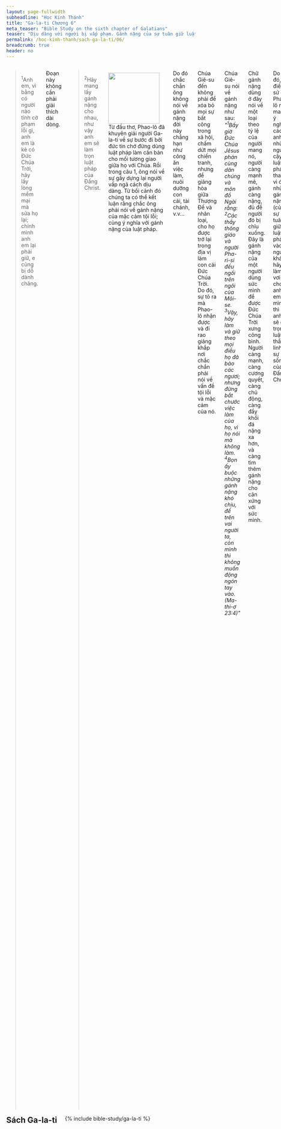 ```yaml
---
layout: page-fullwidth
subheadline: "Học Kinh Thánh"
title: "Ga-la-ti Chương 6"
meta_teaser: "Bible Study on the sixth chapter of Galatians"
teaser: "Dịu dàng với người bị vấp phạm. Gánh nặng của sự tuân giữ luật pháp. Tiếp tục cảnh cáo về phép cắt bì và sự cậy luật pháp. Lời chúc bình an."
permalink: /hoc-kinh-thanh/sach-ga-la-ti/06/
breadcrumb: true
header: no
---
```

<!--more-->
<div class="row">
<div class="medium-8 columns" markdown="1">

> <sup>1</sup>Anh em, vì bằng có người nào tình cờ phạm lỗi gì, anh em là kẻ có Đức Chúa Trời, hãy lấy lòng mềm mại mà sửa họ lại; chính mình anh em lại phải giữ, e cũng bị dỗ dành chăng.

Đoạn này không cần phải giải thích dài dòng.

> <sup>2</sup>Hãy mang lấy gánh nặng cho nhau, như vậy anh em sẽ làm trọn luật pháp của Đấng Christ.

<div>
<p>
<img alt src="{{ site.baseurl }}/images/different-gospel.jpg" style="border: 0px none; margin: 7px 15px 0px 0px; max-width: 100%; height: 136px; padding: 0px; float: left;">
Từ đầu thơ, Phao-lô đã khuyên giải người Ga-la-ti về sự bước đi bởi đức tin chớ đừng dùng luật pháp làm căn bản cho mối tương giao giữa họ với Chúa. Rồi trong câu 1, ông nói về sự gầy dựng lại người vấp ngã cách dịu dàng. Từ bối cảnh đó chúng ta có thể kết luận rằng chắc ông phải nói về gánh nặng của mặc cảm tội lỗi; cùng ý nghĩa với gánh nặng của luật pháp.
</p>
</div>

Do đó chắc chắn ông không nói về gánh nặng đời này chẳng hạn như công ăn việc làm, nuôi dưỡng con cái, tài chánh, v.v...

Chúa Giê-su đến không phải để xóa bỏ mọi sự bất công trong xã hội, chấm dứt mọi chiến tranh, nhưng để giảng hòa giữa Thượng Đế và nhân loại, cho họ được trở lại trong địa vị làm con cái Đức Chúa Trời. Do đó, sự tỏ ra mà Phao-lô nhận được và đi rao giảng khắp nơi chắc chắn phải nói về vấn đề tội lỗi và mặc cảm của nó.

Chúa Giê-su nói về gánh nặng như sau: <span style="font-style: italic">"<sup>1</sup>Bấy giờ Đức Chúa Jêsus phán cùng dân chúng và môn đồ Ngài rằng: <sup>2</sup>Các thầy thông giáo và người Pha-ri-si đều ngồi trên ngôi của Môi-se. <sup>3</sup>Vậy, hãy làm và giữ theo mọi điều họ đã bảo các ngươi; nhưng đừng bắt chước việc làm của họ, vì họ nói mà không làm. <sup>4</sup>Bọn ấy buộc những gánh nặng khó chịu, để trên vai người ta, còn mình thì không muốn động ngón tay vào. 
(Ma-thi-ơ 23:4)"</span>

Chữ gánh nặng dùng ở đây nói về một loại theo tỷ lệ của người mang nó, người càng mạnh mẽ, gánh càng nặng, đủ để người đó bị chĩu xuống. Đây là gánh nặng của một người dùng sức mình để được Đức Chúa Trời xưng công bình. Người càng mạnh, càng cương quyết, càng chủ động, càng đẩy khối đá nặng xa hơn, và càng tìm thêm gánh nặng cho cân xứng với sức mình.

Do đó, điều sứ đồ Phao-lô nói mang ý nghĩa: các anh là những người cậy luật pháp, thay vì đặt những gánh nặng (của sự tuân giữ luật pháp) vào người khác, hãy làm vơi đi cho anh em mình, thì anh sẽ giữ trọn luật thần linh sự sống của Đấng Christ.

Thật vậy, bạn mang gánh nặng cho anh em mình bằng cách cất nó khỏi lưng họ; làm vơi đi gánh nặng này bằng cách chỉ cho họ ân điển lạ lùng của Chúa Giê-su bởi Ngài đã chịu đóng đinh trên cây thập tự vì tội lỗi của thế gian.

Hãy tưởng tượng gánh nặng tội lỗi trong đời sống một người, sức người nào trong thế gian có thể chịu được gánh đó? Có lẽ người bị lương tâm chai lì, nhưng không một người bình thường nào có thể gánh nổi chính gánh nặng tội lỗi của mình chứ đừng nói chi đến gánh nặng người khác.

Tôi tin rằng sứ đồ Phao-lô đã dùng lối truyền đạt chân lý giống như Chúa Giê-su, dùng ngụ ngôn để bày tỏ điều kín nhiệm mà chỉ người nhìn qua lăng kính của ân điển Đức Chúa Trời mới có thể hiểu. Chỉ có một quyền năng, không những gánh được tội lỗi chúng ta và làm nó vô hiệu là đức tin nơi Đấng Cứu Thế. Do đó, phương cách duy nhất để chia xẻ gánh nặng tội lỗi là đặt nó trên thập tự giá của Đấng Christ vì chỉ mình Ngài mới có thể làm nên điều đó.

Thế còn luật pháp của Đấng Christ là gì bạn biết không? Luật pháp cũ là 10 điều răn cộng thêm hơn 160 điều trong sách luật pháp Môi-se đòi hỏi sự vâng lời trọn vẹn nếu không phải chết, còn luật mới được gọi là <span style="font-style: italic">"luật thần linh sự sống."</span> Luật pháp của Đấng Christ chỉ đơn giản thể này: tin vào con Đức Chúa Trời thì sẽ được sống. Khi bạn giúp một người nào đó đến với niềm tin trong Đấng Christ, bạn làm trọn luật pháp của Đấng Christ. Mọi thứ khác chỉ là hình dạng khác của phép cắt bì.

> <sup>3</sup>Vì, nếu có ai, dầu mình không ra chi hết, mà cũng tưởng mình ra chi ấy là mình dối lấy mình. <sup>4</sup>Mỗi người phải thử xét việc làm của mình, thì sự khoe mình chỉ tại mình thôi, chớ chẳng phải tại kẻ khác. 5Vì ai sẽ gánh lấy riêng phần nấy.

Trong con mắt của người Do-thái, cả thế gian là người ngoại tội lỗi, ngoại trừ ra chính họ, vì họ có luật pháp. Phép cắt bì là cách duy nhất họ tin biệt riêng họ ra khỏi vòng người tội lỗi, và sức hút này cứ khiến họ quay đầu lại chỗ họ đã lìa bỏ để theo Đấng Christ. Nghi lễ đặc biệt này làm họ cảm thấy thiêng liêng, dù trong trí họ gọi Giê-su Christ là Chúa, nhưng lòng họ vẫn cảm thấy chưa được sạch, chưa được hoàn toàn, và phép cắt bì khiến họ an lòng.

Tôn giáo của việc làm cho người tín hữu một cảm giác sai lầm về sự an ninh, nó nâng họ lên cao hơn thực trạng của họ, và cản ngăn không cho họ thấy sự khốn nạn của mình. Đây cũng là vấn đề cho người Pha-ri-si trong thời Chúa Giê-su, họ hiểu lầm vai trò của luật pháp, vì vai trò thực của nó là cho người ta thấy họ cần Chúa Giê-su, nhưng ngược lại, vì sự hiểu sai, họ nghĩ mình không cần Chúa.

Những người Do-thái cổ động cho luật pháp lợi dụng yếu điểm này của các tín hữu gốc Do-thái để giục họ trở về với luật pháp, và kết quả là luật pháp khiến họ có cảm tưởng minh <span style="font-style: italic">"ra gì,"</span> không phải là người có tội, nhưng thực ra họ <span style="font-style: italic">"không ra gì,"</span> vì bản chất tội lỗi là phần chung cho cả nhân loại. Rô-ma 3:23 tuyên bố: <span style="font-style: italic">"mọi người đều phạm tội."</span> Và cho dù họ có giữ hết mọi điều trong sách luật pháp cũng không sạch tội.

Nếu mỗi kẻ cậy luật pháp của Ga-la-ti thành thật tự xét công việc mình, họ sẽ thấy chẳng có gì để hãnh diện, nhưng vì họ cậy trên việc làm, dĩ nhiên phải so sánh với người khác  để tự mãn nếu thấy mình hơn, hoặc tự ti nếu thấy kém. Chính ra thay vì tìm cái dằm trong mắt người khác, họ nên thấy cái đà trong mắt mình. Quả thật nếu họ thành thật tự  xét chính minh, họ sẽ tìm được sự an ủi trong công việc Đấng Christ đã làm trọn.

Tôi tin rằng câu Kinh thánh ngắn ngủi này là một trong những tuyệt tác của Phao-lô để chứng tỏ sự hiểu lầm hoàn toàn của người Ga-la-ti về điều gì làm đẹp lòng Chúa, hoặc hầu việc Chúa. Đây là mục đích của thư Ga-la-ti: Điều gì đem lại cho bạn sự công bình của Đức Chúa Trời? 

> <sup>6</sup>Kẻ nào mà người ta dạy đạo cho, phải lấy trong hết thảy của cải mình mà chia cho người dạy đó.

Trong giai đoạn này sự hầu việc Chúa đã đổi từ hệ thống thầy tế lễ của người Do-thái qua chức vụ Mục-sư của các hội thánh ngày nay. Thầy tế lễ trong đền thờ đã được cung cấp đầy đủ nhờ guồng máy kinh tế đặt nền tảng trên hệ thống dâng của lễ, nhưng trong thời của sứ đồ Phao-lô, những người trong chức vụ phải tự tìm kế sinh nhai. Do đó sự Phao-lô kêu gọi giúp đỡ các Mục-sư là điều rất phải. Tuy nhiên ngày nay, sự kêu gọi này có thể không còn cần thiết vì nhiều Mục-sư lại còn giàu có hơn nhiều tín đồ trong hội thánh, hoặc ít nhất họ có lương và các bổng lộc khác về y tế, hưu trí, v.v...

Để nhấn mạnh thêm về ý nghĩa thực sự của chữ <span style="font-style: italic">"Đạo."</span> Thường theo con mắt xác thịt, người ta nghĩ về đạo như một sự cải thiện, một nếp sống, những điều nên làm hoặc không nên làm, cách xử sự, v.v., nói chung là một sự tu luyện, từ chỗ xấu đến chỗ tốt, hoặc từ chỗ tốt đến chỗ tốt hơn, do đó mọi sách vở, mọi sự giảng dạy, đều đặt trọng tâm vào người tín hữu. Trong lối suy nghĩ này, Chúa chỉ là một phương tiện để đạt đến cứu cánh là: nâng con người đến chỗ cao hơn.

Nhưng lối suy nghĩ này có ít ít nhất hai sai lầm lớn, và căn bản.

Một, và có lẽ quan trọng hơn hết, là chính Chúa là Đạo--, Chân Lý, và Sự Sống--, không phải là một hệ thống tín ngưỡng, một phương pháp sống đạo. Nếu chính Chúa là Đạo, và Ngôi Hai Đức Chúa Trời ngự vào lòng tín hữu, thì mỗi người trong vai trò hướng dẫn người khác nên biết cho rõ: trọng tâm của sự giảng dạy của mình chú vào điều gì? Về đạo đức luân lý mà các tôn giáo đời này cũng giảng dạy, mà trong Kinh thánh gọi là <span style="font-style: italic">"rudimentary teachings,"</span> những điều sơ học (Ga-la-ti 4:3), hay là về Đấng sẽ không cần ai dạy Ngài về sự sanh bông trái trong đời sống người nghe? Nếu Đức Thánh Linh trong lòng người tín hữu đang làm việc cách lạ lùng, khiến họ "vừa muốn vừa làm" theo ý Ngài, thì bạn đang giảng dạy cho ai? Giảng dạy cho Thánh Linh, hay giảng dạy cho xác thịt hay chết của người đó? Bạn đang đặt trọng tâm vào Thánh Linh hay bông trái mà Ngài ban cho cách nhưng không?

Hai, như đã nói ở trên về xác thịt hay chết, là chúng ta không cải thiện nó được, không bởi sự tu luyện mà khiến xác thịt hay hư nát trở thành thần linh để hưởng nước Đức Chúa Trởi (I Cô-rin-tô 15:50). Cũng như rượu mới không thể đổ vào bình cũ (Ma-thi-ơ 9:17). Ông Ni-cô-đem cũng không hiểu điều này khi ông đến với Chúa Giê-su hỏi Ngài rằng sự tái sinh phải chăng là trở vào lòng mẹ để được sinh lại; nhưng Chúa cho ông biết xác thịt thì chỉ sanh xác  thịt, những việc lành dù từ xác thịt cũng thuộc về xác thịt; Ni-cô-đem, cũng như mỗi người trong chúng ta, phải được tái sinh.

Nếu sách vở, hoặc tài giảng luận hùng hồn, của chúng ta nhắm về xu hướng tu luyện con người thì đó không phải là Đạo, mà là chúng ta đang dạy đời; viết đến đây tôi chợt thấy một sự thú vị, tiếng Việt có thành ngữ <span style="font-style: italic">"lên mặt dạy đời."</span> Quả thực khi người nói về Thánh Linh thì không thể lên mặt được, vì trong ân điển không có sự khoe mình. Chúa Giê-su chính là Đạo, do đó giảng đạo là giảng về Ngài, chẳng phải giảng cho xác chết để mong nó làm được điều gì đó.


> <sup>7</sup>Chớ hề dối mình; Đức Chúa Trời không chịu khinh dể đâu; vì ai gieo giống chi, lại gặt giống ấy. <sup>8</sup>Kẻ gieo cho xác thịt, sẽ bởi xác thịt mà gặt sự hư nát; song kẻ gieo cho Thánh Linh, sẽ bởi Thánh Linh mà gặt sự sống đời đời. <sup>9</sup>Chớ mệt nhọc về sự làm lành, vì nếu chúng ta không trễ nải, thì đến kỳ chúng ta sẽ gặt. <sup>10</sup>Vậy, đương lúc có dịp tiện, hãy làm điều thiện cho mọi người, nhứt là cho anh em chúng ta trong đức tin.

Đọc lướt qua, có thể chúng ta nghĩ ngay đây là về sự so sánh giữa sự đầu tư về những tài lộc vật chất về đời này, hoặc gieo cho nước Đức Chúa Trời. Nhưng đây không phải là từ tiết (văn mạch/context) mà sứ đồ Phao lô đang nói đến. Chắc chắn ông đang nói đến sự cắt bì liên hệ đến sự cắt đi một phần của xác thịt. Gieo cho xác thịt, hoặc ỷ lại vào việc làm của xác thịt, bày tỏ qua phép cắt bì, là lý do chính Phao-lô viết lá thư này.

Hiển nhiên Phao-lô đã dành trọn lá thư này để cảnh cáo về vấn đề người Ga-la-ti trở về với luật pháp. Do đó nếu chúng ta đọc đoạn Kinh thánh này trong nội dung của toàn lá thư, thì chúng ta thấy ông vẫn đang nói về vấn đề liên hệ đến sự người Ga-la-ti đang muốn trở về với luật pháp.

Trong từ tiết đó, người gieo cho xác thịt là người dùng luật pháp tưởng rằng nhờ đó đạt được sự công bình của Đức Chúa Trời, nhưng thực ra chỉ đem đến sự hư nát; Trong Rô-ma 7:5 cũng nói rõ xác thịt vì sự kích thích của luật pháp sanh ra bông trái của sự chết.

Rồi cũng trong từ tiết này, luật pháp qua phép cắt bì đối chọi với đức tin bởi Thánh Linh, thì sự làm lành chắc phải mang cùng ý nghĩa đó. Chữ <span style="font-style: italic">"vậy"</span> bắt đầu câu 10 dẫn ý liên tục từ câu 9 ở trên chắc phải nói về sự làm việc lành, hoặc làm việc đúng theo sự dạy dỗ của Thánh Kinh, đây là <span style="font-style: italic">"chớ trở về với luật pháp,"</span> chớ làm khó dễ các anh em trong Chúa gốc người ngoại về phép cắt bì, hoặc các hình thức luật pháp khác mà anh em đã quen làm từ thời Cựu Ước.

Hãy đọc lại những câu trong các đoạn trước mà sứ đồ Phao-lô đã đặt trước họ với sự tối khẩn trương:

#### Galatians 4:30-31

<p class="blockquote" style="font-style: italic;"><sup>30</sup>Song Kinh Thánh, có nói gì? Hãy đuổi người nữ tôi mọi và con trai nó; vì con trai của người nữ tôi mọi sẽ không được kế tự với con trai của người nữ tự chủ. <sup>31</sup>Ấy vậy, hỡi anh em, chúng ta chẳng phải là con cái của người nữ tôi mọi, bèn là người nữ tự chủ.</p>

#### Galatians 5:2

<p class="blockquote" style="font-style: italic;">"Tôi là Phao-lô nói với anh em rằng, nếu anh em chịu làm phép cắt bì, thì Đấng Christ không bổ ích chi cho anh em hết."</p>

#### Galatians 5:4

<p class="blockquote" style="font-style: italic;">"Anh em thảy đều muốn cậy luật pháp cho được xưng công bình, thì đã lìa khỏi Đấng Christ, mất ân điển rồi."</p>

### Những lời dạy cuối cùng và chúc bình an

> <sup>11</sup>Hãy xem chính tay tôi viết thơ nầy cho anh em, chữ lớn là dường nào.

Phao-lô chắc đang nói về sự ông bị đau mắt khiến ông phải viết chữ lớn hơn bình thường.


> <sup>12</sup>Hết thảy những kẻ muốn cho mình đẹp lòng người theo phần xác, ép anh em chịu cắt bì, hầu cho họ khỏi vì thập tự giá của Đấng Christ mà bị bắt bớ đó thôi. <sup>13</sup>Vì chính những kẻ đó đã chịu cắt bì, không vâng giữ luật pháp đâu, nhưng họ muốn anh em chịu cắt bì, hầu để khoe mình trong phần xác của anh em.

Lý do những kẻ cậy ân điển muốn tránh sự bắt bớ vì thập tự giá Đấng Christ thì thực khác với những người sống dưới một chế độ độc tài chuyên chế nào đó. Đa số những sự bắt bớ thường xảy ra dưới họng súng hoặc bạo hành đối với họ hoặc người thân; hay nói cách khác: không tự nguyện. Sự bắt bớ ở đây là đối với những người có một thế lực nào đó, và họ có sự lựa chọn giữa: phép cắt bì hay đức tin nơi Đấng Christ, hoặc giữa luật pháp và ân điển. Dĩ nhiên chúng ta phải thông cảm là có thể họ bị một sự đe dọa bạo hành nào đó, nhưng ở đây Phao-lô đang nói về những người trong địa vị có thế lực, những kẻ quấy rối, những người cậy luật pháp đang tìm cách khuyến dụ người khác trở về với luật pháp; Phao-lô lại còn ám chỉ sự dính líu của chính các sứ đồ.

> <sup>14</sup>Còn như tôi, tôi hẳn chẳng khoe mình, trừ ra khoe về thập tự giá của Đức Chúa Jêsus Christ chúng ta, bởi thập tự giá ấy, thế gian đối với tôi đã bị đóng đinh, và tôi đối với thế gian cũng vậy!

Khi việc làm được dùng như một bằng chứng để một người được xưng công bình, thế nào cũng có sự khoe mình, cũng như sẽ có sự so sánh và tìm lỗi, vì đó là kết quả của việc làm của xác thịt. Ê-phê-sô 2:8-9 viết rằng vì chúng ta được cứu bởi ân điển, chúng ta không thể khoe mình. Dầu vậy nếu có sự khoe mình, hãy khoe mình về Đấng đã chết thay trên thập tự giá.

> <sup>15</sup>Vì điều yếu cần, chẳng phải sự chịu cắt bì, hay là sự chẳng chịu cắt bì, bèn là trở nên người mới.

Tất cả các hình thức luật pháp và điều lệ khác nhau đều tìm cách để cải tiến cái <span style="font-style: italic">"bình cũ,"</span> tức là xác thịt với những ham muốn của nó. Đây không phải là mục tiêu tối hậu của Đức Chúa Trời cho chúng ta, vì khi <span style="font-style: italic">"tiếng kèn"</span> thổi vào ngày trở lại lần thứ hai của Đấng Christ, chúng ta sẽ lột bỏ con người cũ mà mặc lấy người mới không hay hư nát. Chúa Giê-su phán trong Lu-ca 5:33-39: <span style="font-style: italic">"Rượu mới phải đổ vào bình mới,"</span> nghĩa là mọi nỗ lực để cải thiện, vá víu bình cũ, chỉ là hư không; Chúa ban cho chúng ta bình mới chỉ bởi ân điển của Ngài mà qua đức tin chúng ta nhận được.

Chỉ một điều đáng kể là người mới do Chúa hứa ban, chỉ thuộc về chúng ta qua đức tin, quí hơn vàng ròng, trong Cứu Chúa Giê-su Christ. Tại sao phí thì giờ Chúa ban tìm cách cải tiến người cũ hay hư nát này? Dĩ nhiên có những trường hợp Chúa đem lại sự thay đổi cho một người trong cuộc sống hiện tại, nhưng đó là trường hợp đặc biệt trong một hoàn cảnh đặc biệt, nhưng không phải là mục tiêu tối hậu như của các tôn giáo đời này. Nói cách thực tế, sự mê đắm của chúng ta về vấn đề tội lỗi và sự tự cải thiện đời sống là nguyên do chính yếu của những luật pháp làm nghẹt ngòi ân điển của Đức Chúa Trời. Chúng ta chớ bao giờ quên rằng phép cắt bì là một trong những dấu hiệu của sự mê đắm này.

> <sup>16</sup>Nguyền xin sự bình an và sự thương xót giáng trên hết thảy những kẻ noi theo mẫu mực nầy, lại giáng trên dân Y-sơ-ra-ên của Đức Chúa Trời nữa!

Chúng ta có một mẫu mực mới: đừng trở về với luật pháp cũ, nhưng sống bởi đức tin. Nếu chúng ta sống theo mẫu mực này, về sự chẳng cậy nơi bất cứ điều chi ngoài thập tự giá của Đấng Christ, chúng ta sẽ có ân điển và bình an.

> <sup>17</sup>Ước gì từ nay về sau, chẳng ai làm khó cho tôi, vì trong mình tôi có đốt dấu vết của Đức Chúa Jêsus vậy.

Dấu vết của Đức Chúa Giê-su đối chọi với cắt bì trong xác thịt. Bạn không thể nào chọn cả hai, vừa cắt bì trong xác thịt vừa trong trái tim, vừa theo luật pháp vừa cậy ân điển. Chọn một trong hai. Hoặc nóng hẳn, hoặc lạnh hẳn, chớ hâm hẩm. Phao-lô nói với người Ga-la-ti: Đã đủ rồi, để yên cho xác thịt của những người tin Chúa nhờ nghe đạo tin lành tôi rao giảng, đừng buộc họ phải cắt bì họ, vì họ đã có mang một dấu chứng thật, một phép cắt bì trong tim, đủ cho họ vào nước Thiên-đàng.

> <sup>18</sup>Hỡi anh em, nguyền xin ân điển của Đức Chúa Jêsus Christ chúng ta ở với tâm thần anh em! A-men.

Lời chúng bình an trong mỗi lá thư của Phao-lô khi ông gửi cho các hội thánh.

### Lời Kết

Hãy khôn ngoan về điều gì tạo nên luật pháp. Trong khi người Do-thái có những luật được ghi rõ ràng trên bảng đá, phần còn lại của thế gian có luật pháp ghi trong lương tâm, khi thì bênh vực, khi thì lên án. Đối với người ngoại, như phần lớn trong chúng ta, luật pháp là bất cứ điều gì bạn tin rằng có thể hoặc mua được nước thiên đàng, hoặc khiến bạn mất phần thưởng, hoặc một việc gì đó có khả năng xóa bỏ lời hứa của Đức Chúa Trời về sự sống đời đời. Có người tin vào sự kiêng cử trong cách ăn uống—của cúng thần tượng, ô uế—, người khác thì sợ đụng chạm với một điều gì đó, người giữ ngày Sa-bát, người sợ sự nói dối với người khác về đức tin, người sợ hút thuốc hoặc uống rượu, v.v., giống như người Cơ-lô-se khi họ <span style="font-style: italic">"chớ nếm, chớ đụng, chớ rờ,..."</span> rằng những điều này có thể ảnh hưởng sự nên thánh của mình. Những điều cấm kỵ này trở nên luật pháp trong đời sống bạn, và như Kinh thánh nói, bạn trở nên kẻ nô lệ dưới luật pháp.

Nhưng nếu bạn công nhận tình trạng hoàn toàn bất lực của mình và đừng chú tâm đến việc sửa đổi con người cũ hay hư nát, nhưng cứ ngắm nhìn Chúa Giê-su, chú trọng đến người đã được sống lại cùng Đấng Christ, kể như mình đã chết về đời sống cũ theo luật của thánh linh sự sống, bạn có đủ lý do, mà chính Đức Chúa Trời chứng nhận, để vui mừng, cũng như Sứ-đồ Phao-lô.

Đã đến lúc mỗi người trong chúng ta nên đến sự trưởng thành để ăn thức ăn cứng của tin lành bình an, và đừng lệ thuộc nữa vào các <span style="font-style: italic">"lề thói hèn yếu (Gal 4:3)"</span> của thế gian.

{% include bible-study/bible-study-footer %}
</div><!-- /.medium-8.columns -->
<div class="bible-index medium-4 columns">
<h2 style="margin: 0px">Sách Ga-la-ti</h2>
        {% include bible-study/ga-la-ti %}
</div><!-- /.medium-4.columns -->
</div><!-- /.row -->
